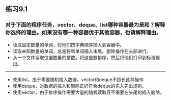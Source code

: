 ## 练习9.1
### 对于下面的程序任务，vector、deque、list哪种容器最为是和？解释你选择的理由。如果没有哪一种容器优于其他容器，也请解释理由。
* 读取固定数量的单词，将他们按字典顺序插入到容器中。
* 读取未知数量的单词，总是将新单词插入末尾。删除操作在头部进行。
* 从一个文件读取位置数量的整数。将这些数排序，然后将他们打印到标准输出。
***
* 使用list，由于需要随机插入数据，vector和deque不擅长这种操作
* 使用deque，对数据的插入和删除正好符合deque的先入先出规则。
* 使用vector，由于排序操作需要大量的随机读取且不需要在头尾的插入删除。